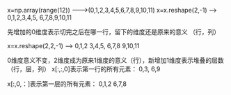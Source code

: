 x=np.array(range(12)) --->(0,1,2,3,4,5,6,7,8,9,10,11)
x=x.reshape(2,-1)
-->
0,1,2,3,4,5,
6,7,8,9,10,11

先增加的0维度表示切完之后在哪一行，留下的维度还是原来的意义
（行，列）

x=x.reshape(2,2,-1)
-->
0,1,2           3,4,5,
6,7,8           9,10,11

0维度意义不变，2维度成为原来1维度的意义（行），新增加1维度表示堆叠的层数
（行，层，列）
x[:,:,0]表示第一行的所有元素：
0,3,
6,9

x[:,0,：]表示第一层的所有元素：
0,1,2
6,7,8
